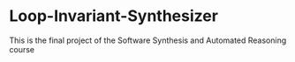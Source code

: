 # Loop-Invariant-Synthesizer
This is the final project of the Software Synthesis and Automated Reasoning course



<!--stackedit_data:
eyJoaXN0b3J5IjpbLTM2MDM4ODk2Ml19
-->